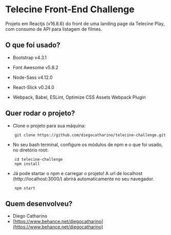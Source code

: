 # Telecine Front-End Challenge

Projeto em Reactjs (v16.8.6) do front de uma landing page da Telecine Play, com consumo de API para listagem de filmes.


## O que foi usado?

- Bootstrap v4.3.1

- Font Awesome v5.8.2

- Node-Sass v4.12.0

- React-Slick v0.24.0

- Webpack, Babel, ESLint, Optimize CSS Assets Webpack Plugin


## Quer rodar o projeto?


-  Clone o projeto para sua máquina:
```
	git clone https://github.com/diegocatharino/telecine-challenge.git
```

- No seu bash terminal, configure os módulos de npm e o que foi usado, no diretório root:
```
	cd telecine-challenge
	npm install
```

- Já pode startar o npm e carregar o projeto! A url de localhost (http://localhost:3000/) abrirá automaticamente no seu navegador.
```	
	npm start
```


## Quem desenvolveu?

- Diego Catharino
- [https://www.behance.net/diegocatharino](https://www.behance.net/diegocatharino)


```